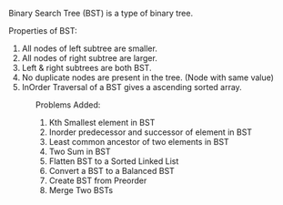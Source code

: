 Binary Search Tree (BST) is a type of binary tree.

Properties of BST: 
<ol>
    <li>All nodes of left subtree are smaller.</li>
    <li>All nodes of right subtree are larger.</li>
    <li>Left & right subtrees are both BST.</li>
    <li>No duplicate nodes are present in the tree. (Node with same value)</li>
    <li>InOrder Traversal of a BST gives a ascending sorted array.</li>
<ol>

Problems Added:
<ol>
    <li>Kth Smallest element in BST</li>
    <li>Inorder predecessor and successor of element in BST</li>
    <li>Least common ancestor of two elements in BST</li>
    <li>Two Sum in BST</li>
    <li>Flatten BST to a Sorted Linked List</li>
    <li>Convert a BST to a Balanced BST</li>
    <li>Create BST from Preorder</li>
    <li>Merge Two BSTs </li>
</ol>